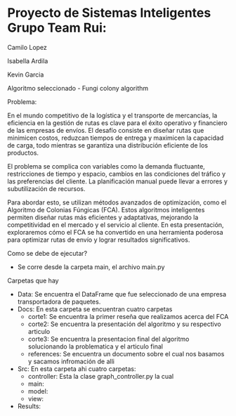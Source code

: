 # Proyecto de Sistemas Inteligentes Grupo Team Rui: 
 
Camilo Lopez

Isabella Ardila

Kevin Garcia

Algoritmo seleccionado - Fungi colony algorithm

Problema: 

En el mundo competitivo de la logística y el transporte de mercancías, la eficiencia en la gestión de rutas es clave para el éxito operativo y financiero de las empresas de envíos. El desafío consiste en diseñar rutas que minimicen costos, reduzcan tiempos de entrega y maximicen la capacidad de carga, todo mientras se garantiza una distribución eficiente de los productos.

El problema se complica con variables como la demanda fluctuante, restricciones de tiempo y espacio, cambios en las condiciones del tráfico y las preferencias del cliente. La planificación manual puede llevar a errores y subutilización de recursos.

Para abordar esto, se utilizan métodos avanzados de optimización, como el Algoritmo de Colonias Fúngicas (FCA). Estos algoritmos inteligentes permiten diseñar rutas más eficientes y adaptativas, mejorando la competitividad en el mercado y el servicio al cliente. En esta presentación, exploraremos cómo el FCA se ha convertido en una herramienta poderosa para optimizar rutas de envío y lograr resultados significativos.

Como se debe de ejecutar?
- Se corre desde la carpeta main, el archivo main.py

Carpetas que hay
- Data: Se encuentra el DataFrame que fue seleccionado de una empresa transportadora de paquetes.
- Docs: En esta carpeta se encuentran cuatro carpetas
	- corte1: Se encuentra la primer reseña que realizamos acerca del FCA
	- corte2: Se encuentra la presentación del algoritmo y su respectivo articulo
	- corte3: Se encuentra la presentacion final del algoritmo solucionando la problematica y el articulo final
	- references: Se encuentra un documento sobre el cual nos basamos y sacamos infromación de alli
- Src: En esta carpeta ahi cuatro carpetas:
	- controller: Esta la clase graph_controller.py la cual 
	- main:
	- model:
	- view:
- Results:




